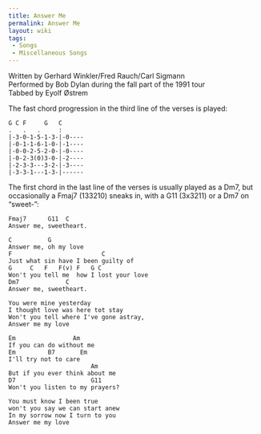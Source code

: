 ```yaml
---
title: Answer Me
permalink: Answer Me
layout: wiki
tags:
 - Songs
 - Miscellaneous Songs
---
```


Written by Gerhard Winkler/Fred Rauch/Carl Sigmann  
Performed by Bob Dylan during the fall part of the 1991 tour  
Tabbed by Eyolf Østrem

The fast chord progression in the third line of the verses is played:

    G C F     G   C
    .   .   .     :
    |-3-0-1-5-1-3-|-0----
    |-0-1-1-6-1-0-|-1----
    |-0-0-2-5-2-0-|-0----
    |-0-2-3(0)3-0-|-2----
    |-2-3-3---3-2-|-3----
    |-3-3-1---1-3-|------

The first chord in the last line of the verses is usually played as a
Dm7, but occasionally a Fmaj7 (133210) sneaks in, with a G11 (3x3211) or
a Dm7 on “sweet-”:

    Fmaj7      G11  C
    Answer me, sweetheart.

    C          G
    Answer me, oh my love
    F                         C
    Just what sin have I been guilty of
    G     C   F   F(v) F   G C
    Won't you tell me  how I lost your love
    Dm7             C
    Answer me, sweetheart.

    You were mine yesterday
    I thought love was here tot stay
    Won't you tell where I've gone astray,
    Answer me my love

    Em                Am
    If you can do without me
    Em         B7       Em
    I'll try not to care
                           Am
    But if you ever think about me
    D7                     G11
    Won't you listen to my prayers?

    You must know I been true
    won't you say we can start anew
    In my sorrow now I turn to you
    Answer me my love
